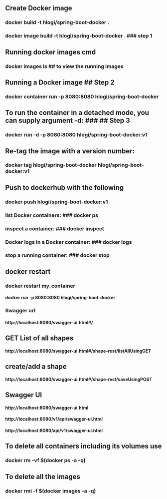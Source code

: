 

##  Create Docker image ###
### docker build -t  hlogi/spring-boot-docker . ###
### docker image build -t  hlogi/spring-boot-docker . ### step 1

## Running docker images cmd ##
### docker images  ls    ## to view the running images ###

## Running a Docker image  ## Step 2
### docker container run -p 8080:8080 hlogi/spring-boot-docker ###

## To run the container in a detached mode, you can supply argument -d: ### ## Step 3
### docker run -d -p 8080:8080 hlogi/spring-boot-docker:v1 ###

## Re-tag the image with a version number:
### docker tag hlogi/spring-boot-docker hlogi/spring-boot-docker:v1 ###


## Push to dockerhub with  the following

### docker push hlogi/spring-boot-docker:v1

### list Docker containers: ### docker ps

### inspect a container: ### docker inspect <container-id>

### Docker logs in a Docker container: ### docker logs <container-id>

### stop a running container: ### docker stop <container-id>

## docker restart ##

### docker restart my_container ###

#### docker run -p 8080:8080 hlogi/spring-boot-docker

### Swagger url 
#### http://localhost:8080/swagger-ui.html#/

## GET List of all shapes
#### http://localhost:8080/swagger-ui.html#/shape-rest/listAllUsingGET

## create/add a shape
#### http://localhost:8080/swagger-ui.html#/shape-rest/saveUsingPOST

## Swagger UI
#### http://localhost:8080/swagger-ui.html


#### http://localhost:8080/v1/api/swagger-ui.html
#### http://localhost:8080/api/v1/swagger-ui.html

## To delete all containers including its volumes use
### docker rm -vf $(docker ps -a -q)

## To delete all the images
### docker rmi -f $(docker images -a -q)